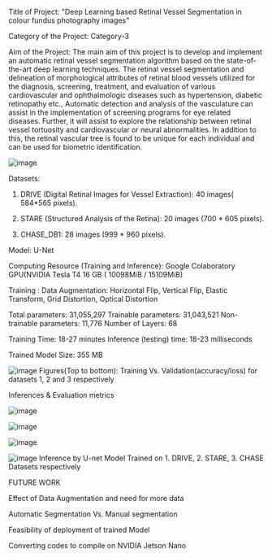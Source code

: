 
Title of Project: "Deep Learning based Retinal Vessel Segmentation in colour fundus photography images"

Category of the Project:  Category-3

Aim of the Project:
The main aim of this project is to develop and implement an automatic retinal vessel segmentation algorithm based on the state-of-the-art deep learning techniques. The retinal vessel segmentation and delineation of morphological attributes of retinal blood vessels  utilized for the diagnosis, screening, treatment, and evaluation of various  cardiovascular and ophthalmologic diseases such as hypertension, diabetic retinopathy etc., Automatic detection and analysis of the vasculature can assist in the implementation of screening programs  for eye related diseases. Further, it will assist to explore the relationship between retinal vessel tortuosity and cardiovascular or neural abnormalities. In addition to this, the retinal vascular tree is found to be unique for each individual and can be used for biometric identification.

![image](https://user-images.githubusercontent.com/117635899/213419552-528794d2-30a8-499a-93fa-1dc4867edb19.png)

Datasets:
1. DRIVE (Digital Retinal Images for Vessel Extraction): 40 images( 584*565 pixels).

2. STARE (Structured Analysis of the Retina): 20 images (700 * 605 pixels).

3. CHASE_DB1: 28 images (999 * 960 pixels).

Model:  U-Net  

Computing Resource (Training and Inference):  Google Colaboratory GPU(NVIDIA Tesla T4 16 GB ( 10098MiB / 15109MiB) 

Training : 
Data Augmentation: Horizontal Flip, Vertical Flip, Elastic Transform, Grid Distortion, Optical Distortion

Total parameters: 31,055,297   Trainable parameters: 31,043,521 Non-trainable parameters: 11,776 Number of Layers: 68

Training Time: 18-27 minutes Inference (testing) time: 18-23 milliseconds                         

Trained Model Size: 355 MB

![image](https://user-images.githubusercontent.com/117635899/213419931-c7c5b9c4-d671-4306-b0be-2fd3d2abcbd3.png)
Figures(Top to bottom): Training Vs. Validation(accuracy/loss) for datasets 1, 2 and 3 respectively

Inferences & Evaluation metrics

![image](https://user-images.githubusercontent.com/117635899/213420181-a67f71f0-cd5c-4413-8170-01d4d1fc0fe1.png)

![image](https://user-images.githubusercontent.com/117635899/213420213-bc072e2d-f811-4f5a-98b9-d2a2b139ddc1.png)


![image](https://user-images.githubusercontent.com/117635899/213420531-e450448e-e380-453c-b12a-022e5f9c2b05.png)

![image](https://user-images.githubusercontent.com/117635899/213420579-369529a4-e7cf-414d-8473-ea8b5b73c3f7.png)
Inference by U-net Model Trained on 1. DRIVE, 2. STARE, 3. CHASE Datasets respectively

FUTURE WORK

Effect of Data Augmentation and need for more data 

Automatic Segmentation Vs.  Manual segmentation

Feasibility of deployment of trained Model

Converting codes to compile on NVIDIA Jetson Nano








